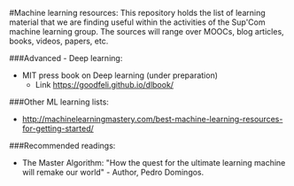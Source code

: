 #Machine learning resources: 
This repository holds the list of learning material that we are finding useful within the activities of the Sup'Com machine learning group. The sources will range over MOOCs, blog articles, books, videos, papers, etc. 


###Advanced - Deep learning: 

 - MIT press book on Deep learning (under preparation)
 	- Link https://goodfeli.github.io/dlbook/ 

###Other ML learning lists: 

 - http://machinelearningmastery.com/best-machine-learning-resources-for-getting-started/


###Recommended readings: 
 
 - The Master Algorithm: "How the quest for the ultimate learning machine will remake our world" - Author, Pedro Domingos. 